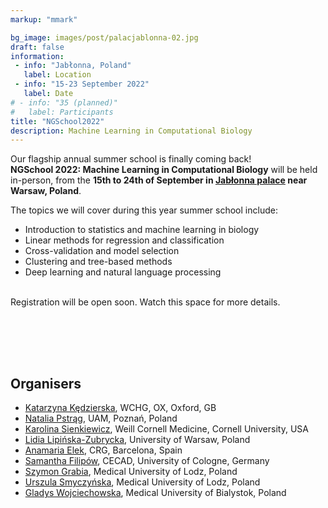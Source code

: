 ```yaml
---
markup: "mmark"

bg_image: images/post/palacjablonna-02.jpg
draft: false
information:
 - info: "Jabłonna, Poland"
   label: Location
 - info: "15-23 September 2022"
   label: Date
# - info: "35 (planned)"
#   label: Participants
title: "NGSchool2022"
description: Machine Learning in Computational Biology
---
```


Our flagship annual summer school is finally coming back!  
<b>NGSchool 2022: Machine Learning in Computational Biology</b> will be held in-person, from the <b>15th to 24th of September in <a href="https://www.palacjablonna.pl/index.php" target="blank">Jabłonna palace</a> near Warsaw, Poland</b>.

The topics we will cover during this year summer school include:

* Introduction to statistics and machine learning in biology
* Linear methods for regression and classification 
* Cross-validation and model selection
* Clustering and tree-based methods
* Deep learning and natural language processing

<br>
Registration will be open soon. Watch this space for more details.


<!-- Countdown -->

<h2 id="demo"></h2>

<script>
// Set the date we're counting down to
var countDownDate = new Date("Sep 15, 2022 12:00:00").getTime();

// Update the count down every 1 second
var x = setInterval(function() {

  // Get today's date and time
  var now = new Date().getTime();

  // Find the distance between now and the count down date
  var distance = countDownDate - now;

  // Time calculations for days, hours, minutes and seconds
  var days = Math.floor(distance / (1000 * 60 * 60 * 24));
  var hours = Math.floor((distance % (1000 * 60 * 60 * 24)) / (1000 * 60 * 60));
  var minutes = Math.floor((distance % (1000 * 60 * 60)) / (1000 * 60));
  var seconds = Math.floor((distance % (1000 * 60)) / 1000);

  // Display the result in the element with id="demo"
  document.getElementById("demo").innerHTML = "NGSchool2022 starts in " + days + " days " + hours + " hours "
  + minutes + " min and " + seconds + " sec!";

  // If the count down is finished, write some text
  if (distance < 0) {
    clearInterval(x);
    document.getElementById("demo").innerHTML = "NGSchool2022 is here!";
  }
}, 1000);
</script>

<br>

<div class="row">
  <div class="col-md-4">
    <img class="img-responsive w-100" src="/images/post/palacjablonna-05.jpg" alt="">
  </div>
  <div class="col-md-4">
    <img class="img-responsive w-100" src="/images/post/palacjablonna-03.jpg" alt="">
  </div>
  <div class="col-md-4">
    <img class="img-responsive w-100" src="/images/post/palacjablonna-04.jpg" alt="">
  </div>
</div>
<br>
<div class="row">
  <div class="col-md-4">
    <img class="img-responsive w-100" src="/images/post/palacjablonna-06.jpg" alt="">
  </div>
  <div class="col-md-4">
    <img class="img-responsive w-100" src="/images/post/palacjablonna-08.jpg" alt="">
  </div>
  <div class="col-md-4">
    <img class="img-responsive w-100" src="/images/post/palacjablonna-07.jpg" alt="">
  </div>
</div>

<br>

## Organisers
* [Katarzyna Kędzierska](/people/katarzyna-kedzierska), WCHG, OX, Oxford, GB  
* [Natalia Pstrąg](/people/natalia-pstrag), UAM, Poznań, Poland  
* [Karolina Sienkiewicz](/people/karolina-sienkiewicz), Weill Cornell Medicine, Cornell University, USA  
* [Lidia Lipińska-Zubrycka](/people/lidia-lipinska), University of Warsaw, Poland  
* [Anamaria Elek](/people/anamaria-elek), CRG, Barcelona, Spain  
* [Samantha Filipów](/people/samantha-filipow), CECAD, University of Cologne, Germany
* [Szymon Grabia](/people/szymon-grabia), Medical University of Lodz, Poland
* [Urszula Smyczyńska](/people/urszula-smyczynska), Medical University of Lodz, Poland  
* [Gladys Wojciechowska](/people/gladys-langi), Medical University of Bialystok, Poland 
